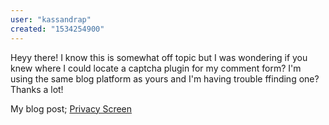 ```yaml
---
user: "kassandrap"
created: "1534254900"
---
```


Heyy there! I know this is somewhat off topic but I was wondering if you knew where I could locate a captcha 
plugin for my comment form? I'm using the same blog platform 
as yours and I'm having trouble ffinding one? Thanks a lot!


My blog post; <a href="https://www.youtube.com/privacyfilter">Privacy Screen</a>
